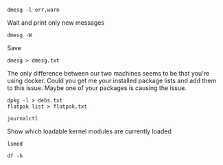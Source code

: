 ```
dmesg -l err,warn
```

Wait and print only new messages
```
dmesg -W
```

Save
```
dmesg > dmesg.txt
```

The only difference between our two machines seems to be that you're using docker. Could you get me your installed package lists and add them to this issue. Maybe one of your packages is causing the issue.
```
dpkg -l > debs.txt
flatpak list > flatpak.txt
```

```
journalctl
```

Show which loadable kernel modules are currently loaded
```
lsmod
```

```
df -h
```